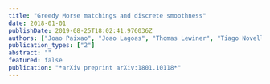 ```yaml
---
title: "Greedy Morse matchings and discrete smoothness"
date: 2018-01-01
publishDate: 2019-08-25T18:02:41.976036Z
authors: ["Joao Paixao", "Joao Lagoas", "Thomas Lewiner", "Tiago Novello"]
publication_types: ["2"]
abstract: ""
featured: false
publication: "*arXiv preprint arXiv:1801.10118*"
---
```


